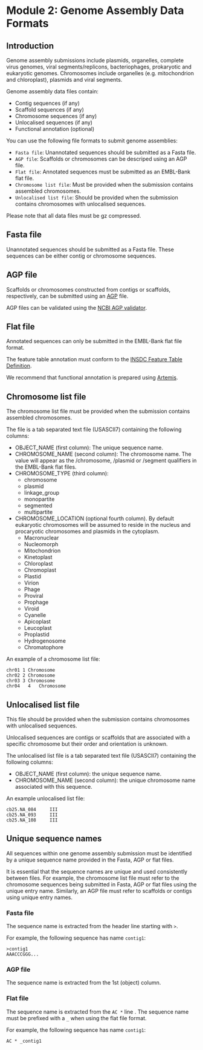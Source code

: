# Module 2: Genome Assembly Data Formats

## Introduction

Genome assembly submissions include plasmids, organelles, complete virus genomes, viral segments/replicons, 
bacteriophages, prokaryotic and eukaryotic genomes. Chromosomes include organelles (e.g. mitochondrion and 
chloroplast), plasmids and viral segments.
 
Genome assembly data files contain:
- Contig sequences (if any)
- Scaffold sequences (if any)
- Chromosome sequences (if any)
- Unlocalised sequences (if any)
- Functional annotation (optional)

You can use the following file formats to submit genome assemblies:

- `Fasta file`: Unannotated sequences should be submitted as a Fasta file.
- `AGP file`: Scaffolds or chromosomes can be descriped using an AGP file.
- `Flat file`: Annotated sequences must be submitted as an EMBL-Bank flat file.
- `Chromosome list file`: Must be provided when the submission contains assembled chromosomes.
- `Unlocalised list file`: Should be provided when the submission contains chromosomes with unlocalised sequences.

Please note that all data files must be gz compressed. 

## Fasta file

Unannotated sequences should be submitted as a Fasta file. These sequences can be either
contig or chromosome sequences.

## AGP file

Scaffolds or chromosomes constructed from contigs or scaffolds, respectively, can be submitted using 
an [AGP](https://www.ncbi.nlm.nih.gov/assembly/agp/AGP_Specification/) file.

AGP files can be validated using the [NCBI AGP validator](https://www.ncbi.nlm.nih.gov/assembly/agp/AGP_Validation/).

## Flat file	

Annotated sequences can only be submitted in the EMBL-Bank flat file format. 

The feature table annotation must conform to the [INSDC Feature Table Definition](http://www.insdc.org/files/feature_table.html).

We recommend that functional annotation is prepared using [Artemis](https://www.sanger.ac.uk/science/tools/artemis).

## Chromosome list file

The chromosome list file must be provided when the submission contains assembled chromosomes. 

The file is a tab separated text file (USASCII7) containing the following columns:

- OBJECT_NAME (first column): The unique sequence name.
- CHROMOSOME_NAME (second column): The chromosome name. The value will appear as the /chromosome, /plasmid or /segment qualifiers in the EMBL-Bank flat files.
- CHROMOSOME_TYPE (third column):
    - chromosome
    - plasmid
    - linkage_group
    - monopartite
    - segmented
    - multipartite  
- CHROMOSOME_LOCATION (optional fourth column). By default eukaryotic chromosomes will be assumed to reside in the nucleus 
and procaryotic chromosomes and plasmids in the cytoplasm.
    - Macronuclear
    - Nucleomorph
    - Mitochondrion
    - Kinetoplast
    - Chloroplast
    - Chromoplast
    - Plastid
    - Virion
    - Phage
    - Proviral
    - Prophage
    - Viroid
    - Cyanelle
    - Apicoplast
    - Leucoplast
    - Proplastid
    - Hydrogenosome
    - Chromatophore

An example of a chromosome list file:

```
chr01 1 Chromosome
chr02 2 Chromosome
chr03 3	Chromosome
chr04	4	Chromosome
```   
    
## Unlocalised list file

This file should be provided when the submission contains chromosomes with unlocalised sequences.

Unlocalised sequences are contigs or scaffolds that are associated with a specific chromosome but 
their order and orientation is unknown.

The unlocalised list file is a tab separated text file (USASCII7) containing the following columns: 

- OBJECT_NAME (first column): the unique sequence name.
- CHROMOSOME_NAME (second column): the unique chromosome name associated with this sequence.

An example unlocalised list file:

```
cb25.NA_084     III
cb25.NA_093     III
cb25.NA_108     III
```   
## Unique sequence names

All sequences within one genome assembly submission
must be identified by a unique sequence name provided in the Fasta, AGP or flat files.

It is essential that the sequence names are unique and used consistently between files. For example, the 
chromosome list file must refer to the chromosome sequences being submitted in Fasta, AGP or flat files 
using the unique entry name. Similarly, an AGP file must refer to scaffolds or contigs using unique entry names.

### Fasta file

The sequence name is extracted from the header line starting with `>`.

For example, the following sequence has name `contig1`:

```
>contig1
AAACCCGGG...
```

### AGP file

The sequence name is extracted from the 1st (object) column.

### Flat file

The sequence name is extracted from the `AC *` line . The sequence name must be prefixed with a `_` 
when using the flat file format.

For example, the following sequence has name `contig1`:

```
AC * _contig1
 ```
